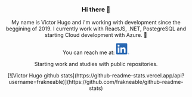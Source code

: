 ### <p align="center"> Hi there 👋 </p>

<p align="center">My name is Victor Hugo and i'm working with development since the beggining of 2019. 
I currently work with ReactJS, .NET, PostegreSQL and starting Cloud development with Azure. 🚀</p>

<p align="center">You can reach me at:  <a href="https://www.linkedin.com/in/victor-hugo-ferreira-915788169/"><img height="30" src="LI-In-Bug.png?raw=true"></a></p>

<p align="center">Starting work and studies with public repositories.</p>


<p align="center">[![Victor Hugo github stats](https://github-readme-stats.vercel.app/api?username=frakneable)](https://github.com/frakneable/github-readme-stats)</p>
